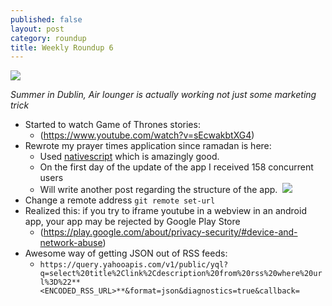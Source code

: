 ```yaml
---
published: false
layout: post
category: roundup
title: Weekly Roundup 6
---
```

![](https://devdala.files.wordpress.com/2016/06/b231fc6d-107f-47ce-b109-f00ebf4a881a.jpeg)

*Summer in Dublin, Air lounger is actually working not just some marketing trick*

* Started to watch Game of Thrones stories:
	* (https://www.youtube.com/watch?v=sEcwakbtXG4)
* Rewrote my prayer times application since ramadan is here:
  	* Used [nativescript](https://www.nativescript.org/) which is amazingly good.
    * On the first day of the update of the app I received 158 concurrent users
    * Will write another post regarding the structure of the app.
![]()
![](https://devdala.files.wordpress.com/2016/06/media-20160607.png)
* Change a remote address
	`git remote set-url`
* Realized this: if you try to iframe youtube in a webview in an android app, your app may be rejected by Google Play Store
	* (https://play.google.com/about/privacy-security/#device-and-network-abuse)
* Awesome way of getting JSON out of RSS feeds:
	* `https://query.yahooapis.com/v1/public/yql?q=select%20title%2Clink%2Cdescription%20from%20rss%20where%20url%3D%22**<ENCODED_RSS_URL>**&format=json&diagnostics=true&callback=`
